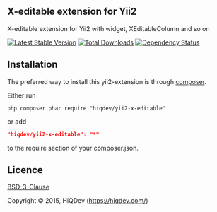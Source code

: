 X-editable extension for Yii2
-----------------------------

X-editable extension for Yii2 with widget, XEditableColumn and so on

[![Latest Stable Version](https://poser.pugx.org/hiqdev/yii2-x-editable/v/stable.png)](https://packagist.org/packages/hiqdev/yii2-x-editable)
[![Total Downloads](https://poser.pugx.org/hiqdev/yii2-x-editable/downloads.png)](https://packagist.org/packages/hiqdev/yii2-x-editable)
[![Dependency Status](https://www.versioneye.com/php/hiqdev:yii2-x-editable/dev-master/badge.svg)](https://www.versioneye.com/php/hiqdev:yii2-x-editable/dev-master)

## Installation

The preferred way to install this yii2-extension is through [composer](http://getcomposer.org/download/).

Either run

```
php composer.phar require "hiqdev/yii2-x-editable"
```

or add

```json
"hiqdev/yii2-x-editable": "*"
```

to the require section of your composer.json.

## Licence

[BSD-3-Clause](http://choosealicense.com/licenses/bsd-3-clause)

Copyright © 2015, HiQDev (https://hiqdev.com/)
